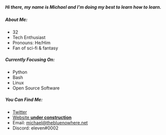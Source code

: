 ##### Hi there, my name is Michael and I'm doing my best to learn how to _learn_. 

##### About Me:
- 32
- Tech Enthusiast
- Pronouns: He/Him
- Fan of sci-fi & fantasy

##### Currently Focusing On:
- Python 
- Bash
- Linux
- Open Source Software

##### You Can Find Me:
- [Twitter](https://www.twitter.com/elevensghost)
- [Website **under construction**](https://www.thebluenowhere.net)
- Email: michael@thebluenowhere.net
- Discord: eleven#0002

